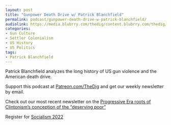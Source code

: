 ```yaml
---
layout: post
title: "Gunpower Death Drive w/ Patrick Blanchfield"
permalink: podcast/gunpower-death-drive-w-patrick-blanchfield/
audiolink: https://media.blubrry.com/thedig/content.blubrry.com/thedig/The_Dig-EP_360-Blanchfield.mp3
categories:
- Gun Culture
- Settler Colonialism
- US History
- US Politics
tags:
- Patrick Blanchfield
---
```


Patrick Blanchfield analyzes the long history of US gun violence and the American death drive. 

Support this podcast at [Patreon.com/TheDig](http://patreon.com/TheDig) and get our weekly newsletter by email.

Check out our most recent newsletter on the [Progressive Era roots of Clintonism’s conception of the “deserving poor”](http://www.thedigradio.com/newsletter32)

Register for [Socialism 2022](http://www.socialismconference.org)

